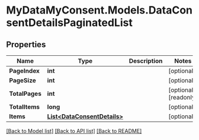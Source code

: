 # MyDataMyConsent.Models.DataConsentDetailsPaginatedList

## Properties

Name | Type | Description | Notes
------------ | ------------- | ------------- | -------------
**PageIndex** | **int** |  | [optional] 
**PageSize** | **int** |  | [optional] 
**TotalPages** | **int** |  | [optional] [readonly] 
**TotalItems** | **long** |  | [optional] 
**Items** | [**List&lt;DataConsentDetails&gt;**](DataConsentDetails.md) |  | [optional] 

[[Back to Model list]](../README.md#documentation-for-models) [[Back to API list]](../README.md#documentation-for-api-endpoints) [[Back to README]](../README.md)


